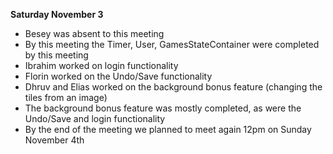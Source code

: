 **Saturday November 3**

* Besey was absent to this meeting 
* By this meeting the Timer, User, GamesStateContainer were completed by this meeting 
* Ibrahim worked on login functionality 
* Florin worked on the Undo/Save functionality 
* Dhruv and Elias worked on the background bonus feature (changing the tiles from an image)
* The background bonus feature was mostly completed, as were the Undo/Save and login functionality
* By the end of the meeting we planned to meet again 12pm on Sunday November 4th 